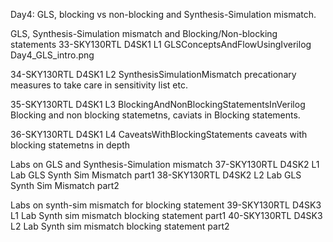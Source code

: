 Day4:
GLS, blocking vs non-blocking and Synthesis-Simulation mismatch.

GLS, Synthesis-Simulation mismatch and Blocking/Non-blocking statements
33-SKY130RTL D4SK1 L1 GLSConceptsAndFlowUsingIverilog
Day4_GLS_intro.png

34-SKY130RTL D4SK1 L2 SynthesisSimulationMismatch
precationary measures to take care in sensitivity list etc. 

35-SKY130RTL D4SK1 L3 BlockingAndNonBlockingStatementsInVerilog
Blocking and non blocking statemetns, caviats in Blocking statements.

36-SKY130RTL D4SK1 L4 CaveatsWithBlockingStatements
caveats with blocking statemetns in depth 


Labs on GLS and Synthesis-Simulation mismatch
37-SKY130RTL D4SK2 L1 Lab GLS Synth Sim Mismatch part1
38-SKY130RTL D4SK2 L2 Lab GLS Synth Sim Mismatch part2

Labs on synth-sim mismatch for blocking statement
39-SKY130RTL D4SK3 L1 Lab Synth sim mismatch blocking statement part1
40-SKY130RTL D4SK3 L2 Lab Synth sim mismatch blocking statement part2